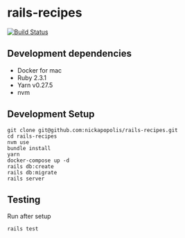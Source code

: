 # rails-recipes

[![Build Status](https://travis-ci.org/nickapopolis/rails-recipes.svg?branch=master)](https://travis-ci.org/nickapopolis/rails-recipes)

## Development dependencies
  * Docker for mac
  * Ruby 2.3.1
  * Yarn v0.27.5
  * nvm

## Development Setup
```
git clone git@github.com:nickapopolis/rails-recipes.git
cd rails-recipes
nvm use
bundle install
yarn
docker-compose up -d
rails db:create
rails db:migrate
rails server
```

## Testing 
Run after setup
```
rails test
```

